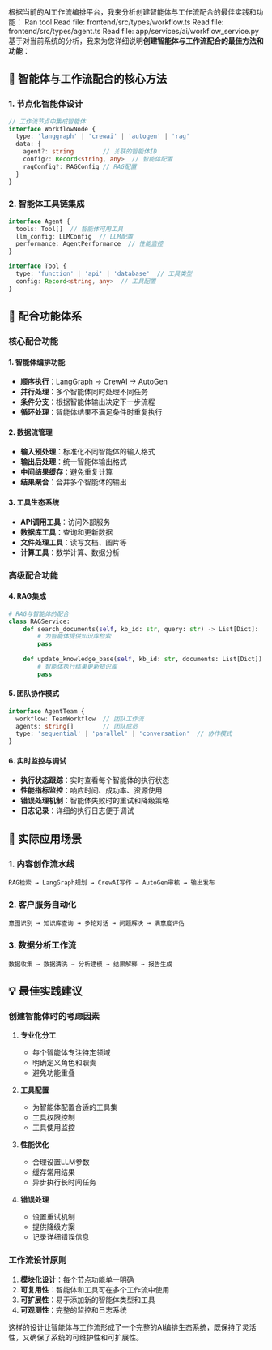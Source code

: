 根据当前的AI工作流编排平台，我来分析创建智能体与工作流配合的最佳实践和功能：
Ran tool
Read file: frontend/src/types/workflow.ts
Read file: frontend/src/types/agent.ts
Read file: app/services/ai/workflow_service.py
基于对当前系统的分析，我来为您详细说明**创建智能体与工作流配合的最佳方法和功能**：

## 🤖 智能体与工作流配合的核心方法

### 1. **节点化智能体设计**
```typescript
// 工作流节点中集成智能体
interface WorkflowNode {
  type: 'langgraph' | 'crewai' | 'autogen' | 'rag'
  data: {
    agent?: string        // 关联的智能体ID
    config?: Record<string, any>  // 智能体配置
    ragConfig?: RAGConfig // RAG配置
  }
}
```

### 2. **智能体工具链集成**
```typescript
interface Agent {
  tools: Tool[]  // 智能体可用工具
  llm_config: LLMConfig  // LLM配置
  performance: AgentPerformance  // 性能监控
}

interface Tool {
  type: 'function' | 'api' | 'database'  // 工具类型
  config: Record<string, any>  // 工具配置
}
```

## 🔧 配合功能体系

### **核心配合功能**

#### 1. **智能体编排功能**
- **顺序执行**：LangGraph → CrewAI → AutoGen
- **并行处理**：多个智能体同时处理不同任务
- **条件分支**：根据智能体输出决定下一步流程
- **循环处理**：智能体结果不满足条件时重复执行

#### 2. **数据流管理**
- **输入预处理**：标准化不同智能体的输入格式
- **输出后处理**：统一智能体输出格式
- **中间结果缓存**：避免重复计算
- **结果聚合**：合并多个智能体的输出

#### 3. **工具生态系统**
- **API调用工具**：访问外部服务
- **数据库工具**：查询和更新数据
- **文件处理工具**：读写文档、图片等
- **计算工具**：数学计算、数据分析

### **高级配合功能**

#### 4. **RAG集成**
```python
# RAG与智能体的配合
class RAGService:
    def search_documents(self, kb_id: str, query: str) -> List[Dict]:
        # 为智能体提供知识库检索
        pass
    
    def update_knowledge_base(self, kb_id: str, documents: List[Dict]):
        # 智能体执行结果更新知识库
        pass
```

#### 5. **团队协作模式**
```typescript
interface AgentTeam {
  workflow: TeamWorkflow  // 团队工作流
  agents: string[]        // 团队成员
  type: 'sequential' | 'parallel' | 'conversation'  // 协作模式
}
```

#### 6. **实时监控与调试**
- **执行状态跟踪**：实时查看每个智能体的执行状态
- **性能指标监控**：响应时间、成功率、资源使用
- **错误处理机制**：智能体失败时的重试和降级策略
- **日志记录**：详细的执行日志便于调试

## 🚀 实际应用场景

### **1. 内容创作流水线**
```
RAG检索 → LangGraph规划 → CrewAI写作 → AutoGen审核 → 输出发布
```

### **2. 客户服务自动化**
```
意图识别 → 知识库查询 → 多轮对话 → 问题解决 → 满意度评估
```

### **3. 数据分析工作流**
```
数据收集 → 数据清洗 → 分析建模 → 结果解释 → 报告生成
```

## 💡 最佳实践建议

### **创建智能体时的考虑因素**

1. **专业化分工**
   - 每个智能体专注特定领域
   - 明确定义角色和职责
   - 避免功能重叠

2. **工具配置**
   - 为智能体配置合适的工具集
   - 工具权限控制
   - 工具使用监控

3. **性能优化**
   - 合理设置LLM参数
   - 缓存常用结果
   - 异步执行长时间任务

4. **错误处理**
   - 设置重试机制
   - 提供降级方案
   - 记录详细错误信息

### **工作流设计原则**

1. **模块化设计**：每个节点功能单一明确
2. **可复用性**：智能体和工具可在多个工作流中使用
3. **可扩展性**：易于添加新的智能体类型和工具
4. **可观测性**：完整的监控和日志系统

这样的设计让智能体与工作流形成了一个完整的AI编排生态系统，既保持了灵活性，又确保了系统的可维护性和可扩展性。